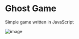 # Ghost Game
Simple game written in JavaScript

![image](https://github.com/Dataen/ghostgame/assets/24706436/ba04f7e7-741a-4b27-a4d0-7fa2ead6a967)
